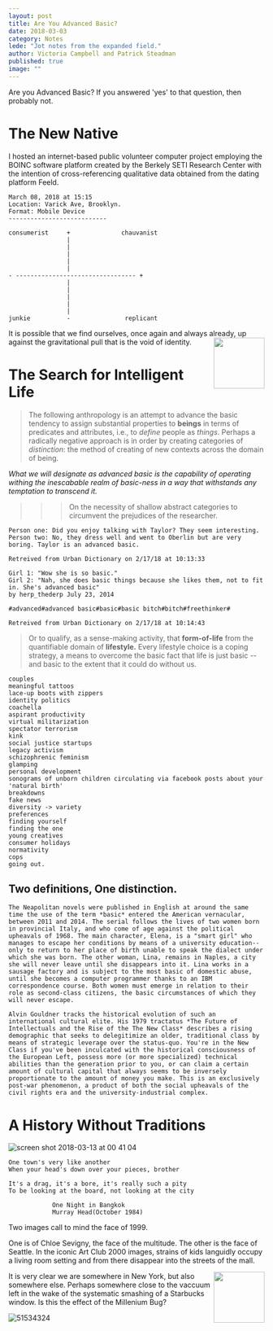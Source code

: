 ```yaml
---
layout: post
title: Are You Advanced Basic? 
date: 2018-03-03
category: Notes
lede: "Jot notes from the expanded field."
author: Victoria Campbell and Patrick Steadman
published: true
image: ""
---
```

Are you Advanced Basic? If you answered 'yes' to that question, then probably not. 

The New Native
======


I hosted an internet-based public volunteer computer project employing the BOINC software platform created by the Berkely SETI Research Center with the intention of cross-referencing qualitative data obtained from the dating platform Feeld. 

```
March 08, 2018 at 15:15
Location: Varick Ave, Brooklyn. 
Format: Mobile Device
---------------------------

consumerist     +              chauvanist
                |
                |
                |
                |
                |
- --------------------------------- +
                |
                |
                |
                |
                |
junkie          -               replicant

```

It is possible that we find ourselves, once again and always already, up against the gravitational pull that is the void of identity. <img align="right" width="100" height="100" src="https://user-images.githubusercontent.com/28285201/37325423-3e3c8c0c-2664-11e8-9e1f-2bb60c389020.jpg">


The Search for Intelligent Life
======

> The following anthropology is an attempt to advance the basic tendency to assign substantial properties to **beings** in terms of predicates and attributes, i.e., to *define* people as *things*. Perhaps a radically negative approach is in order by creating categories of *distinction*: the method of creating of new contexts across the domain of being. 

_What we will designate as *advanced basic* is the capability of operating withing the inescabable realm of basic-ness in a way that withstands any temptation to transcend it._

>>>On the necessity of shallow abstract categories to circumvent the prejudices of the researcher. 

```
Person one: Did you enjoy talking with Taylor? They seem interesting. 
Person two: No, they dress well and went to Oberlin but are very boring. Taylor is an advanced basic.

Retreived from Urban Dictionary on 2/17/18 at 10:13:33 

```
```
Girl 1: "Wow she is so basic." 
Girl 2: "Nah, she does basic things because she likes them, not to fit in. She's advanced basic"
by herp_thederp July 23, 2014

#advanced#advanced basic#basic#basic bitch#bitch#freethinker#

Retreived from Urban Dictionary on 2/17/18 at 10:14:43 

```


>Or to qualify, as a sense-making activity, that **form-of-life** from the quantifiable domain of **lifestyle.** Every lifestyle choice is a coping strategy, a means to overcome the basic fact that life is just basic -- and basic to the extent that it could do without us.

```chain purses
couples
meaningful tattoos
lace-up boots with zippers
identity politics
coachella
aspirant productivity
virtual militarization
spectator terrorism
kink
social justice startups
legacy activism
schizophrenic feminism
glamping
personal development
sonograms of unborn children circulating via facebook posts about your 'natural birth'
breakdowns
fake news
diversity -> variety
preferences
finding yourself
finding the one
young creatives
consumer holidays
normativity
cops
going out.
``` 


Two definitions, One distinction.
-----

```
The Neapolitan novels were published in English at around the same time the use of the term *basic* entered the American vernacular, between 2011 and 2014. The serial follows the lives of two women born in provincial Italy, and who come of age against the political upheavals of 1968. The main character, Elena, is a "smart girl" who manages to escape her conditions by means of a university education-- only to return to her place of birth unable to speak the dialect under which she was born. The other woman, Lina, remains in Naples, a city she will never leave until she disappears into it. Lina works in a sausage factory and is subject to the most basic of domestic abuse, until she becomes a computer programmer thanks to an IBM correspondence course. Both women must emerge in relation to their role as second-class citizens, the basic circumstances of which they will never escape.

Alvin Gouldner tracks the historical evolution of such an international cultural elite. His 1979 tractatus *The Future of Intellectuals and the Rise of the The New Class* describes a rising demographic that seeks to delegitimize an older, traditional class by means of strategic leverage over the status-quo. You're in the New Class if you've been inculcated with the historical consciousness of the European Left, possess more (or more specialized) technical abilities than the generation prior to you, or can claim a certain amount of cultural capital that always seems to be inversely proportionate to the amount of money you make. This is an exclusively post-war phenomenon, a product of both the social upheavals of the civil rights era and the university-industrial complex. 
```

A History Without Traditions
=======

![screen shot 2018-03-13 at 00 41 04](https://user-images.githubusercontent.com/28285201/37323429-34f25cee-265a-11e8-8bda-55e0ed3be51f.png)
```
One town's very like another
When your head's down over your pieces, brother

It's a drag, it's a bore, it's really such a pity
To be looking at the board, not looking at the city

            One Night in Bangkok
            Murray Head(October 1984)
```

Two images call to mind the face of 1999.

One is of Chloe Sevigny, the face of the multitude. The other is the face of Seattle. In the iconic Art Club 2000 images, strains of kids languidly occupy a living room setting and from there disappear into the streets of the mall. 

<img align="right" width="100" height="100" src="https://user-images.githubusercontent.com/28285201/37324209-7a0749d0-265e-11e8-92a9-ab58e799b966.jpg">

It is very clear we are somewhere in New York, but also somewhere else. Perhaps somewhere close to the vaccuum left in the wake of the systematic smashing of a Starbucks window. Is this the effect of the Millenium Bug? 

![51534324](https://user-images.githubusercontent.com/28285201/37324523-37632af2-2660-11e8-9651-28e325707606.jpg)






